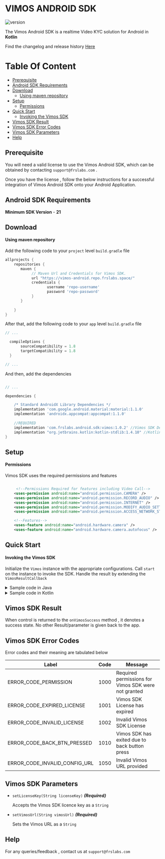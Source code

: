 # VIMOS ANDROID SDK
![version](https://img.shields.io/badge/version-v1.0.0-blue)

The Vimos Android SDK is a realtime Video KYC solution for Android in **Kotlin**

Find the changelog and release history [Here](CHANGELOG.md)

# Table Of Content

- [Prerequisite](#prerequisite)
- [Android SDK Requirements](#android-sdk-requirements)
- [Download](#download)
  - [Using maven repository](#using-maven-repository)
- [Setup](#setup)
  - [Permissions](#permissions)
- [Quick Start](#quick-start)
  - [Invoking the Vimos SDK](#invoking-the-vimos-sdk)
- [Vimos SDK Result](#vimos-sdk-result)
- [Vimos SDK Error Codes](#vimos-sdk-error-codes)
- [Vimos SDK Parameters](#vimos-sdk-parameters)
- [Help](#help)

## Prerequisite

You will need a valid license to use the Vimos Android SDK, which can be obtained by contacting `support@frslabs.com` . 

Once you have the license , follow the below instructions for a successful integration of Vimos Android SDK onto your Android Application.

## Android SDK Requirements

**Minimum SDK Version** -  **21**

## Download

#### Using maven repository

Add the following code to your `project` level `build.gradle` file

```groovy
allprojects { 
    repositories { 
       maven { 
            // Maven Url and Credentials for Vimos SDK. 
            url "https://vimos-android.repo.frslabs.space/"                  
            credentials { 
                   username 'repo-username' 
                   password 'repo-password' 
            }
       }
        
    }
}
```

After that, add the following code to your `app` level `build.gradle` file

```groovy
// ...

  compileOptions {
       sourceCompatibility = 1.8
       targetCompatibility = 1.8
  }

// ...
```

And then, add the dependencies
```groovy

// ...

dependencies {

    /* Standard AndroidX Library Dependencies */ 
    implementation 'com.google.android.material:material:1.1.0'
    implementation 'androidx.appcompat:appcompat:1.1.0'
   
    //REQUIRED
    implementation 'com.frslabs.android.sdk:vimos:1.0.2' //Vimos SDK Dependency
    implementation "org.jetbrains.kotlin:kotlin-stdlib:1.4.10" //Kotlin Dependency
}
```

## Setup

#### Permissions

Vimos SDK uses the required permissions and features
```xml

     <!--Permissions Required for features including Video Call-->
    <uses-permission android:name="android.permission.CAMERA" />
    <uses-permission android:name="android.permission.RECORD_AUDIO" />
    <uses-permission android:name="android.permission.INTERNET" />
    <uses-permission android:name="android.permission.MODIFY_AUDIO_SETTINGS" />
    <uses-permission android:name="android.permission.ACCESS_NETWORK_STATE" />

    <!--Features-->
    <uses-feature android:name="android.hardware.camera" />
    <uses-feature android:name="android.hardware.camera.autofocus" />

```

## Quick Start

#### Invoking the Vimos SDK

Initialize the `Vimos` instance with the appropriate configurations. 
Call `start` on the instance to invoke the SDK.
Handle the result by extending the `VimosResultCallback`

<details><summary>Sample code in Java</summary>
<p>
  
```java
public class InitialActivity extends AppCompatActivity implements VimosResultCallback {

    // ...
    
    private String LICENSE_KEY = "ENTER_YOUR_LICENSE_KEY_HERE";

    @Override
    protected void onCreate(Bundle savedInstanceState) {
        super.onCreate(savedInstanceState);
        setContentView(R.layout.activity_initial);
        
        Button button = findViewById(R.id.invoke_sdk_btn);
        button.setOnClickListener(view -> invokeVimosSdk());
        
    }

    private void invokeVimosSdk() {
        VimosConfig vimosConfig = new VimosConfig();
        vimosConfig.setLicenseKey(LICENSE_KEY);
        vimosConfig.setVimosUrl("ENTER_VIMOS_URL_HERE");

        Vimos vimos = new Vimos(vimosConfig);
        vimos.start(this, this);
    }

    @Override
    public void onVimosSuccess() {
        Toast.makeText(this, "Success", Toast.LENGTH_SHORT).show();
    }

    @Override
    public void onVimosFailure(VimosErrorCode vimosErrorCode) {
        Toast.makeText(this, "Vimos Error : " + vimosErrorCode, Toast.LENGTH_SHORT).show();
    }
    
    // ...
    
}
```
</p>
</details>

<details><summary>Sample code in Kotlin</summary>
<p>
  
```kotlin
class InitialActivity : AppCompatActivity(), VimosResultCallback {

    // ...
     
    private val LICENSE_KEY = "ENTER_YOUR_LICENSE_KEY_HERE"

    @SuppressLint("ClickableViewAccessibility")
    override fun onCreate(savedInstanceState: Bundle?) {
        super.onCreate(savedInstanceState)
        setContentView(R.layout.activity_initial)
        
        val invokeSdkBtn = findViewById<Button>(R.id.invoke_sdk_btn)
        invokeSdkBtn.setOnClickListener {
            invokeVimosSdk()
        }
        
    }

    private fun invokeVimosSdk() {

        val vimosConfig = VimosConfig().apply {
            licenseKey = LICENSE_KEY
            vimosUrl = "ENTER_VIMOS_URL_HERE"
        }

        Vimos(vimosConfig).start(this, this)

    }

    override fun onVimosSuccess() {
        Toast.makeText(this, "Success", Toast.LENGTH_SHORT).show()
    }

    override fun onVimosFailure(vimosErrorCode: VimosErrorCode) {
        Toast.makeText(this, "Vimos Error: $vimosErrorCode", Toast.LENGTH_SHORT).show()
    }

    // ...
    
}

```
</p>
</details>

## Vimos SDK Result

When control is returned to the `onVimosSuccess` method , it denotes a success state. No other Result/parameter is given back to the app.

## Vimos SDK Error Codes

Error codes and their meaning are tabulated below

| Label          | Code |Message                 |
| -------------- | ----- |---------------------- |
|ERROR_CODE_PERMISSION | 1000 | Required permissions for Vimos SDK were not granted |
|ERROR_CODE_EXPIRED_LICENSE | 1001 | Vimos SDK License has expired |
|ERROR_CODE_INVALID_LICENSE | 1002 | Invalid Vimos SDK License |
|ERROR_CODE_BACK_BTN_PRESSED | 1010 | Vimos SDK has exited due to back button press |
|ERROR_CODE_INVALID_CONFIG_URL | 1050 | Invalid Vimos URL provided |

## Vimos SDK Parameters

- `setLicenseKey(String licenseKey)`   ***(Required)***
  
  Accepts the Vimos SDK licence key as a `String`
  
- `setVimosUrl(String vimosUrl)`   ***(Required)***
  
  Sets the Vimos URL as a `String`

## Help
For any queries/feedback , contact us at `support@frslabs.com` 
